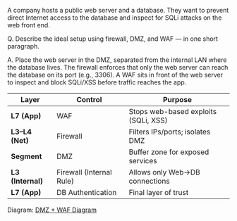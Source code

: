 A company hosts a public web server and a database. They want to prevent direct Internet access to the database and inspect for SQLi attacks on the web front end.

Q. Describe the ideal setup using firewall, DMZ, and WAF — in one short paragraph.

A. Place the web server in the DMZ, separated from the internal LAN where the database lives. The firewall enforces that only the web server can reach the database on its port (e.g., 3306). A WAF sits in front of the web server to inspect and block SQLi/XSS before traffic reaches the app.


| Layer             | Control                  | Purpose                              |
| ----------------- | ------------------------ | ------------------------------------ |
| **L7 (App)**      | WAF                      | Stops web-based exploits (SQLi, XSS) |
| **L3–L4 (Net)**   | Firewall                 | Filters IPs/ports; isolates DMZ      |
| **Segment**       | DMZ                      | Buffer zone for exposed services     |
| **L3 (Internal)** | Firewall (Internal Rule) | Allows only Web→DB connections       |
| **L7 (App)**      | DB Authentication        | Final layer of trust                 |


Diagram: [DMZ + WAF Diagram](./diagrams/diagram-dmz-waf.png)

